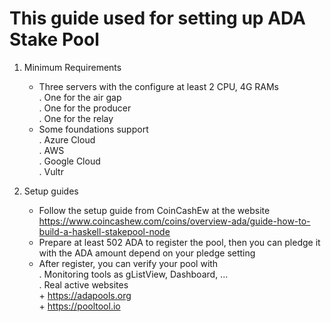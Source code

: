 # This guide used for setting up ADA Stake Pool

1. Minimum Requirements
   - Three servers with the configure at least 2 CPU, 4G RAMs<br/>
            . One for the air gap<br/>
            . One for the producer</br>
            . One for the relay<br>
   - Some foundations support<br/>
            . Azure Cloud</br>
            . AWS</br>
            . Google Cloud</br>
            . Vultr</br>

2. Setup guides
    - Follow the setup guide from CoinCashEw at the website<br/>
    https://www.coincashew.com/coins/overview-ada/guide-how-to-build-a-haskell-stakepool-node
    - Prepare at least 502 ADA to register the pool, then you can pledge it with the ADA amount depend on your pledge setting
    - After register, you can verify your pool with</br>
        . Monitoring tools as gListView, Dashboard, ...</br>
        . Real active websites</br>
          + https://adapools.org</br>
          + https://pooltool.io</br>

                  
                    
            
        
        
    
    
            
     
    
            
            
